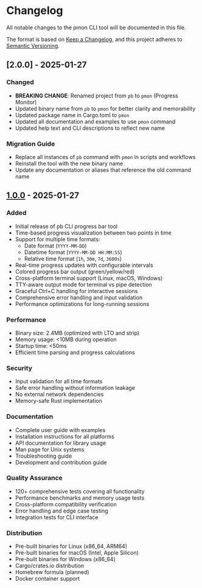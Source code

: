 # Changelog

All notable changes to the pmon CLI tool will be documented in this file.

The format is based on [Keep a Changelog](https://keepachangelog.com/en/1.0.0/),
and this project adheres to [Semantic Versioning](https://semver.org/spec/v2.0.0.html).

## [2.0.0] - 2025-01-27

### Changed
- **BREAKING CHANGE**: Renamed project from `pb` to `pmon` (Progress Monitor)
- Updated binary name from `pb` to `pmon` for better clarity and memorability
- Updated package name in Cargo.toml to `pmon`
- Updated all documentation and examples to use `pmon` command
- Updated help text and CLI descriptions to reflect new name

### Migration Guide
- Replace all instances of `pb` command with `pmon` in scripts and workflows
- Reinstall the tool with the new binary name
- Update any documentation or aliases that reference the old command name

## [1.0.0] - 2025-01-27

### Added
- Initial release of pb CLI progress bar tool
- Time-based progress visualization between two points in time
- Support for multiple time formats:
  - Date format (`YYYY-MM-DD`)
  - Datetime format (`YYYY-MM-DD HH:MM:SS`)
  - Relative time format (`1h`, `30m`, `7d`, `3600s`)
- Real-time progress updates with configurable intervals
- Colored progress bar output (green/yellow/red)
- Cross-platform terminal support (Linux, macOS, Windows)
- TTY-aware output mode for terminal vs pipe detection
- Graceful Ctrl+C handling for interactive sessions
- Comprehensive error handling and input validation
- Performance optimizations for long-running sessions

### Performance
- Binary size: 2.4MB (optimized with LTO and strip)
- Memory usage: <10MB during operation
- Startup time: <50ms
- Efficient time parsing and progress calculations

### Security
- Input validation for all time formats
- Safe error handling without information leakage
- No external network dependencies
- Memory-safe Rust implementation

### Documentation
- Complete user guide with examples
- Installation instructions for all platforms
- API documentation for library usage
- Man page for Unix systems
- Troubleshooting guide
- Development and contribution guide

### Quality Assurance
- 120+ comprehensive tests covering all functionality
- Performance benchmarks and memory usage tests
- Cross-platform compatibility verification
- Error handling and edge case testing
- Integration tests for CLI interface

### Distribution
- Pre-built binaries for Linux (x86_64, ARM64)
- Pre-built binaries for macOS (Intel, Apple Silicon)
- Pre-built binaries for Windows (x86_64)
- Cargo/crates.io distribution
- Homebrew formula (planned)
- Docker container support

[1.0.0]: https://github.com/matsuokashuhei/pb/releases/tag/v1.0.0